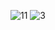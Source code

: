 ![11](https://github.com/user-attachments/assets/8a5baeae-ec40-4f9f-9aaf-d184df643955)
![3](https://github.com/user-attachments/assets/6c9ece32-094f-4291-94a0-0488776c07cc)

